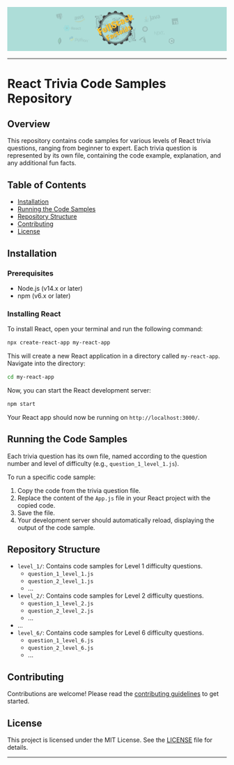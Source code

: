 ![FullStack Factoids Logo](https://github.com/FullStackFactoids/.github/blob/main/profile/fullstackfactoid-github-narrow.png)

---

# React Trivia Code Samples Repository

## Overview

This repository contains code samples for various levels of React trivia questions, ranging from beginner to expert. Each trivia question is represented by its own file, containing the code example, explanation, and any additional fun facts.

## Table of Contents

- [Installation](#installation)
- [Running the Code Samples](#running-the-code-samples)
- [Repository Structure](#repository-structure)
- [Contributing](#contributing)
- [License](#license)

## Installation

### Prerequisites

- Node.js (v14.x or later)
- npm (v6.x or later)

### Installing React

To install React, open your terminal and run the following command:

```bash
npx create-react-app my-react-app
```

This will create a new React application in a directory called `my-react-app`. Navigate into the directory:

```bash
cd my-react-app
```

Now, you can start the React development server:

```bash
npm start
```

Your React app should now be running on `http://localhost:3000/`.

## Running the Code Samples

Each trivia question has its own file, named according to the question number and level of difficulty (e.g., `question_1_level_1.js`).

To run a specific code sample:

1. Copy the code from the trivia question file.
2. Replace the content of the `App.js` file in your React project with the copied code.
3. Save the file.
4. Your development server should automatically reload, displaying the output of the code sample.

## Repository Structure

- `level_1/`: Contains code samples for Level 1 difficulty questions.
    - `question_1_level_1.js`
    - `question_2_level_1.js`
    - ...
- `level_2/`: Contains code samples for Level 2 difficulty questions.
    - `question_1_level_2.js`
    - `question_2_level_2.js`
    - ...
- ...
- `level_6/`: Contains code samples for Level 6 difficulty questions.
    - `question_1_level_6.js`
    - `question_2_level_6.js`
    - ...

## Contributing

Contributions are welcome! Please read the [contributing guidelines](CONTRIBUTING.md) to get started.

## License

This project is licensed under the MIT License. See the [LICENSE](LICENSE.md) file for details.

---
